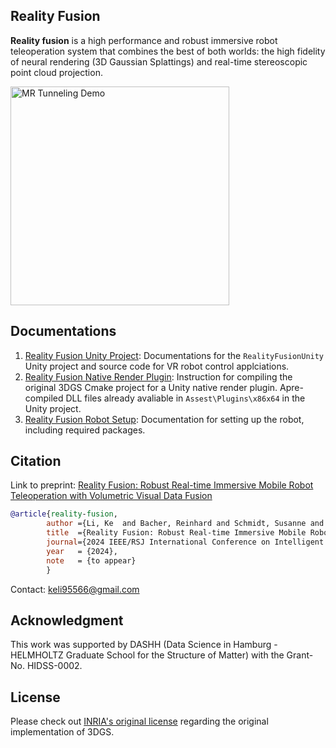 ## Reality Fusion

**Reality fusion** is a high performance and robust immersive robot teleoperation system that combines the best of both worlds: the high fidelity of neural rendering (3D Gaussian Splattings) and real-time stereoscopic point cloud projection. 

  <img src="./images/realityFusionDemo.gif"
      alt="MR Tunneling Demo" 
      style="height:350px;"/>


## Documentations

1. [Reality Fusion Unity Project](./docs/unity.md): Documentations for the ```RealityFusionUnity``` Unity project and source code for VR robot control applciations. 
2. [Reality Fusion Native Render Plugin](./docs/renderplugin.md): Instruction for compiling the original 3DGS Cmake project for a Unity native render plugin. Apre-compiled DLL files already avaliable in ```Assest\Plugins\x86x64``` in the Unity project. 
3. [Reality Fusion Robot Setup](./docs/robot.md): Documentation for setting up the robot, including required packages. 

## Citation

Link to preprint: [Reality Fusion: Robust Real-time Immersive Mobile Robot Teleoperation with Volumetric Visual Data Fusion](https://www.edit.fis.uni-hamburg.de/ws/files/55138101/Camera_Ready.pdf)
```bibtex
@article{reality-fusion,
        author ={Li, Ke  and Bacher, Reinhard and Schmidt, Susanne and Leemans, Wim  and Steinicke, Frank },
        title  ={Reality Fusion: Robust Real-time Immersive Mobile Robot Teleoperation with Volumetric Visual Data Fusion},
        journal={2024 IEEE/RSJ International Conference on Intelligent Robots and Systems (IROS)},
        year   = {2024},
        note   = {to appear}
        }
```
Contact: keli95566@gmail.com

## Acknowledgment

This work was supported by DASHH (Data Science in Hamburg - HELMHOLTZ Graduate School for the Structure of Matter) with the Grant-No. HIDSS-0002.

## License

Please check out [INRIA's original license](./LICENSE.md) regarding the original implementation of 3DGS. 